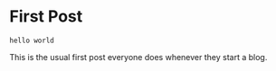 # First Post

` hello world `

This is the usual first post everyone does whenever they start a blog.
